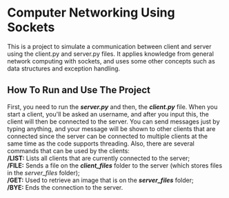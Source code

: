 # Computer Networking Using Sockets
This is a project to simulate a communication between client and server using the client.py and server.py files. It applies knowledge from general network computing with sockets, and uses some other concepts such as data structures and exception handling.

## How To Run and Use The Project
First, you need to run the ***server.py*** and then, the ***client.py*** file. When you start a client, you'll be asked an username, and after you input this, the client will then be connected to the server. You can send messages just by typing anything, and your message will be shown to other clients that are connected since the server can be connected to multiple clients at the same time as the code supports threading. Also, there are several commands that can be used by the clients:\
**/LIST:** Lists all clients that are currently connected to the server;\
**/FILE:** Sends a file on the ***client_files*** folder to the server (which stores files in the *server_files* folder);\
**/GET:** Used to retrieve an image that is on the ***server_files*** folder;\
**/BYE:** Ends the connection to the server.